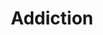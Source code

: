 --- 
title: "Addiction"
publishdate: "2019-1-22T16:48:46+02:00"
src: "https://365manga.net/manga/addiction"
image: "https://data.365manga.net/images/thumbnails/32432-addiction.jpg"
description: " Wolves and foxes have been living with humans to breed. There's a rule that they cannot hang out or fall in love with each other since they are rivals when it comes to breeding. But wolf Han Sirang and fox Kim Ho are attracted to each other and break that rule by secretly continuing their dangerous relationship..."
---